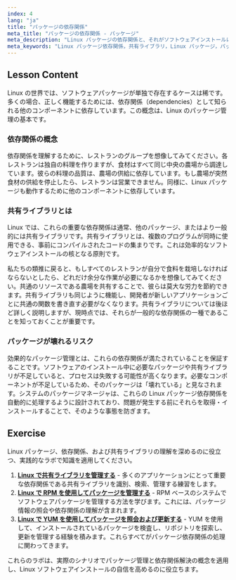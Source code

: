 ```yaml
---
index: 4
lang: "ja"
title: "パッケージの依存関係"
meta_title: "パッケージの依存関係 - パッケージ"
meta_description: "Linux パッケージの依存関係と、それがソフトウェアインストールにとってなぜ重要なのかを学びましょう。このガイドでは、共有ライブラリと、パッケージ管理が依存関係を処理してソフトウェアの破損を防ぐ方法を解説します。"
meta_keywords: "Linux パッケージ依存関係，共有ライブラリ，Linux パッケージ，パッケージ管理，Linux ソフトウェアインストール，Linux チュートリアル，初心者 Linux, Linux ガイド"
---
```


## Lesson Content

Linux の世界では、ソフトウェアパッケージが単独で存在するケースは稀です。多くの場合、正しく機能するためには、依存関係（dependencies）として知られる他のコンポーネントに依存しています。この概念は、Linux のパッケージ管理の基本です。

### 依存関係の概念

依存関係を理解するために、レストランのグループを想像してみてください。各レストランは独自の料理を作りますが、食材はすべて同じ中央の農場から調達しています。彼らの料理の品質は、農場の供給に依存しています。もし農場が突然食材の供給を停止したら、レストランは営業できません。同様に、Linux パッケージも動作するために他のコンポーネントに依存しています。

### 共有ライブラリとは

Linux では、これらの重要な依存関係は通常、他のパッケージ、またはより一般的には共有ライブラリです。共有ライブラリとは、複数のプログラムが同時に使用できる、事前にコンパイルされたコードの集まりです。これは効率的なソフトウェアインストールの核となる原則です。

私たちの類推に戻ると、もしすべてのレストランが自分で食料を栽培しなければならないとしたら、どれだけ余分な作業が必要になるかを想像してみてください。共通のリソースである農場を共有することで、彼らは莫大な労力を節約できます。共有ライブラリも同じように機能し、開発者が新しいアプリケーションごとに共通の関数を書き直す必要がなくなります。共有ライブラリについては後ほど詳しく説明しますが、現時点では、それらが一般的な依存関係の一種であることを知っておくことが重要です。

### パッケージが壊れるリスク

効果的なパッケージ管理とは、これらの依存関係が満たされていることを保証することです。ソフトウェアのインストール中に必要なパッケージや共有ライブラリが不足していると、プロセスは失敗する可能性が高くなります。必要なコンポーネントが不足しているため、そのパッケージは「壊れている」と見なされます。システムのパッケージマネージャは、これらの Linux パッケージ依存関係を自動的に処理するように設計されており、問題が発生する前にそれらを取得・インストールすることで、そのような事態を防ぎます。

## Exercise

Linux パッケージ、依存関係、および共有ライブラリの理解を深めるのに役立つ、実践的なラボで知識を適用してください。

1.  **[Linux で共有ライブラリを管理する](https://labex.io/ja/labs/comptia-manage-shared-libraries-in-linux-590867)** - 多くのアプリケーションにとって重要な依存関係である共有ライブラリを識別、検索、管理する練習をします。
2.  **[Linux で RPM を使用してパッケージを管理する](https://labex.io/ja/labs/rhel-managing-packages-with-rpm-in-linux-590868)** - RPM ベースのシステムでソフトウェアパッケージを管理する方法を学びます。これには、パッケージ情報の照会や依存関係の理解が含まれます。
3.  **[Linux で YUM を使用してパッケージを照会および更新する](https://labex.io/ja/labs/rhel-query-and-update-packages-with-yum-in-linux-590869)** - YUM を使用して、インストールされているパッケージを検査し、リポジトリを探索し、更新を管理する経験を積みます。これらすべてがパッケージ依存関係の処理に関わってきます。

これらのラボは、実際のシナリオでパッケージ管理と依存関係解決の概念を適用し、Linux ソフトウェアインストールの自信を高めるのに役立ちます。

